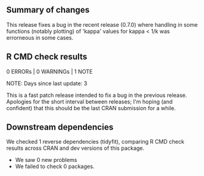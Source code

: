 ## Summary of changes

This release fixes a bug in the recent release (0.7.0) where handling in some functions (notably plotting) of 'kappa' values for kappa < 1/k was errorneous in some cases.

## R CMD check results
0 ERRORs | 0 WARNINGs | 1 NOTE

NOTE: Days since last update: 3

This is a fast patch release intended to fix a bug in the previous release. Apologies for the short interval between releases; I'm hoping (and confident) that this should be the last CRAN submission for a while.

## Downstream dependencies
We checked 1 reverse dependencies (tidyfit), comparing R CMD check results across CRAN and dev versions of this package.

 * We saw 0 new problems
 * We failed to check 0 packages.
